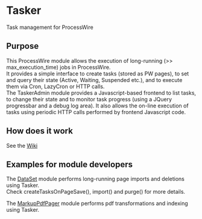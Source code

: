 # Tasker
Task management for ProcessWire

## Purpose
This ProcessWire module allows the execution of long-running (>> max_execution_time) jobs in ProcessWire.  
It provides a simple interface to create tasks (stored as PW pages), to set and query their state (Active, Waiting, Suspended etc.), and to execute them via Cron, LazyCron or HTTP calls.  
The TaskerAdmin module provides a Javascript-based frontend to list tasks, to change their state and to monitor task progress (using a JQuery progressbar and a debug log area). It also allows the on-line execution of tasks using periodic HTTP calls performed by frontend Javascript code.

## How does it work
See the [Wiki](https://github.com/mtwebit/Tasker/wiki)

## Examples for module developers
The [DataSet](https://github.com/mtwebit/DataSet/) module performs long-running page imports and deletions using Tasker.  
Check createTasksOnPageSave(), import() and purge() for more details.  
  
The [MarkupPdfPager](https://github.com/mtwebit/MarkupPdfPager) module performs pdf transformations and indexing using Tasker.
